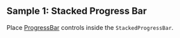 ## Sample 1: Stacked Progress Bar

Place [ProgressBar](/docs/controls/bootstrap4/ProgressBar/{branch}) controls inside the `StackedProgressBar`.